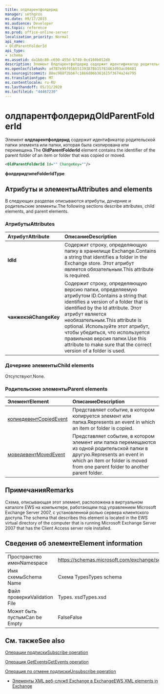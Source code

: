 ```yaml
---
title: олдпарентфолдерид
manager: sethgros
ms.date: 09/17/2015
ms.audience: Developer
ms.topic: reference
ms.prod: office-online-server
localization_priority: Normal
api_name:
- OldParentFolderId
api_type:
- schema
ms.assetid: da1b8c88-c650-455d-b749-0cd160b012d8
description: Элемент Олдпарентфолдерид содержит идентификатор родительской папки элемента или папки, которая была скопирована или перемещена.
ms.openlocfilehash: ad787e95f95b551393878b15783461d93ac08481
ms.sourcegitcommit: 88ec988f2bb67c1866d06b361615f3674a24e795
ms.translationtype: MT
ms.contentlocale: ru-RU
ms.lasthandoff: 05/31/2020
ms.locfileid: "44467230"
---
```

# <a name="oldparentfolderid"></a><span data-ttu-id="243aa-103">олдпарентфолдерид</span><span class="sxs-lookup"><span data-stu-id="243aa-103">OldParentFolderId</span></span>

<span data-ttu-id="243aa-104">Элемент **олдпарентфолдерид** содержит идентификатор родительской папки элемента или папки, которая была скопирована или перемещена.</span><span class="sxs-lookup"><span data-stu-id="243aa-104">The **OldParentFolderId** element contains the identifier of the parent folder of an item or folder that was copied or moved.</span></span> 
  
```xml
<OldParentFolderId Id="" ChangeKey=""/>
```

 <span data-ttu-id="243aa-105">**фолдеридтипе**</span><span class="sxs-lookup"><span data-stu-id="243aa-105">**FolderIdType**</span></span>
## <a name="attributes-and-elements"></a><span data-ttu-id="243aa-106">Атрибуты и элементы</span><span class="sxs-lookup"><span data-stu-id="243aa-106">Attributes and elements</span></span>

<span data-ttu-id="243aa-107">В следующих разделах описываются атрибуты, дочерние и родительские элементы.</span><span class="sxs-lookup"><span data-stu-id="243aa-107">The following sections describe attributes, child elements, and parent elements.</span></span>
  
### <a name="attributes"></a><span data-ttu-id="243aa-108">Атрибуты</span><span class="sxs-lookup"><span data-stu-id="243aa-108">Attributes</span></span>

|<span data-ttu-id="243aa-109">**Атрибут**</span><span class="sxs-lookup"><span data-stu-id="243aa-109">**Attribute**</span></span>|<span data-ttu-id="243aa-110">**Описание**</span><span class="sxs-lookup"><span data-stu-id="243aa-110">**Description**</span></span>|
|:-----|:-----|
|<span data-ttu-id="243aa-111">**Id**</span><span class="sxs-lookup"><span data-stu-id="243aa-111">**Id**</span></span> <br/> |<span data-ttu-id="243aa-112">Содержит строку, определяющую папку в хранилище Exchange.</span><span class="sxs-lookup"><span data-stu-id="243aa-112">Contains a string that identifies a folder in the Exchange store.</span></span> <span data-ttu-id="243aa-113">Этот атрибут является обязательным.</span><span class="sxs-lookup"><span data-stu-id="243aa-113">This attribute is required.</span></span>  <br/> |
|<span data-ttu-id="243aa-114">**чанжекэй**</span><span class="sxs-lookup"><span data-stu-id="243aa-114">**ChangeKey**</span></span> <br/> |<span data-ttu-id="243aa-115">Содержит строку, определяющую версию папки, определяемую атрибутом ID.</span><span class="sxs-lookup"><span data-stu-id="243aa-115">Contains a string that identifies a version of a folder that is identified by the Id attribute.</span></span> <span data-ttu-id="243aa-116">Этот атрибут является необязательным.</span><span class="sxs-lookup"><span data-stu-id="243aa-116">This attribute is optional.</span></span> <span data-ttu-id="243aa-117">Используйте этот атрибут, чтобы убедиться, что используется правильная версия папки.</span><span class="sxs-lookup"><span data-stu-id="243aa-117">Use this attribute to make sure that the correct version of a folder is used.</span></span>  <br/> |
   
### <a name="child-elements"></a><span data-ttu-id="243aa-118">Дочерние элементы</span><span class="sxs-lookup"><span data-stu-id="243aa-118">Child elements</span></span>

<span data-ttu-id="243aa-119">Отсутствуют.</span><span class="sxs-lookup"><span data-stu-id="243aa-119">None.</span></span>
  
### <a name="parent-elements"></a><span data-ttu-id="243aa-120">Родительские элементы</span><span class="sxs-lookup"><span data-stu-id="243aa-120">Parent elements</span></span>

|<span data-ttu-id="243aa-121">**Элемент**</span><span class="sxs-lookup"><span data-stu-id="243aa-121">**Element**</span></span>|<span data-ttu-id="243aa-122">**Описание**</span><span class="sxs-lookup"><span data-stu-id="243aa-122">**Description**</span></span>|
|:-----|:-----|
|[<span data-ttu-id="243aa-123">копиедевент</span><span class="sxs-lookup"><span data-stu-id="243aa-123">CopiedEvent</span></span>](copiedevent.md) <br/> |<span data-ttu-id="243aa-124">Представляет событие, в котором копируется элемент или папка.</span><span class="sxs-lookup"><span data-stu-id="243aa-124">Represents an event in which an item or folder is copied.</span></span>  <br/> |
|[<span data-ttu-id="243aa-125">моведевент</span><span class="sxs-lookup"><span data-stu-id="243aa-125">MovedEvent</span></span>](movedevent.md) <br/> |<span data-ttu-id="243aa-126">Представляет событие, в котором элемент или папка перемещаются из одной родительской папки в другую.</span><span class="sxs-lookup"><span data-stu-id="243aa-126">Represents an event in which an item or folder is moved from one parent folder to another parent folder.</span></span>  <br/> |
   
## <a name="remarks"></a><span data-ttu-id="243aa-127">Примечания</span><span class="sxs-lookup"><span data-stu-id="243aa-127">Remarks</span></span>

<span data-ttu-id="243aa-128">Схема, описывающая этот элемент, расположена в виртуальном каталоге EWS на компьютере, работающем под управлением Microsoft Exchange Server 2007, с установленной ролью сервера клиентского доступа.</span><span class="sxs-lookup"><span data-stu-id="243aa-128">The schema that describes this element is located in the EWS virtual directory of the computer that is running Microsoft Exchange Server 2007 that has the Client Access server role installed.</span></span>
  
## <a name="element-information"></a><span data-ttu-id="243aa-129">Сведения об элементе</span><span class="sxs-lookup"><span data-stu-id="243aa-129">Element information</span></span>

|||
|:-----|:-----|
|<span data-ttu-id="243aa-130">Пространство имен</span><span class="sxs-lookup"><span data-stu-id="243aa-130">Namespace</span></span>  <br/> |https://schemas.microsoft.com/exchange/services/2006/types  <br/> |
|<span data-ttu-id="243aa-131">Имя схемы</span><span class="sxs-lookup"><span data-stu-id="243aa-131">Schema Name</span></span>  <br/> |<span data-ttu-id="243aa-132">Схема Types</span><span class="sxs-lookup"><span data-stu-id="243aa-132">Types schema</span></span>  <br/> |
|<span data-ttu-id="243aa-133">Файл проверки</span><span class="sxs-lookup"><span data-stu-id="243aa-133">Validation File</span></span>  <br/> |<span data-ttu-id="243aa-134">Types. xsd</span><span class="sxs-lookup"><span data-stu-id="243aa-134">Types.xsd</span></span>  <br/> |
|<span data-ttu-id="243aa-135">Может быть пустым</span><span class="sxs-lookup"><span data-stu-id="243aa-135">Can be Empty</span></span>  <br/> |<span data-ttu-id="243aa-136">False</span><span class="sxs-lookup"><span data-stu-id="243aa-136">False</span></span>  <br/> |
   
## <a name="see-also"></a><span data-ttu-id="243aa-137">См. также</span><span class="sxs-lookup"><span data-stu-id="243aa-137">See also</span></span>



[<span data-ttu-id="243aa-138">Операции подписки</span><span class="sxs-lookup"><span data-stu-id="243aa-138">Subscribe operation</span></span>](subscribe-operation.md)
  
[<span data-ttu-id="243aa-139">Операция GetEvents</span><span class="sxs-lookup"><span data-stu-id="243aa-139">GetEvents operation</span></span>](getevents-operation.md)
  
[<span data-ttu-id="243aa-140">Операция по отмене подписки</span><span class="sxs-lookup"><span data-stu-id="243aa-140">Unsubscribe operation</span></span>](unsubscribe-operation.md)


- [<span data-ttu-id="243aa-141">Элементы XML веб-служб Exchange в Exchange</span><span class="sxs-lookup"><span data-stu-id="243aa-141">EWS XML elements in Exchange</span></span>](ews-xml-elements-in-exchange.md)

